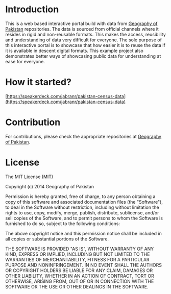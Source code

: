 # Introduction

This is a web based interactive portal build with data from [Geography of Pakistan](https://github.com/pkgeography) repositories. The data is sourced from official channels where it resides in rigid and non-reusable formats. This makes the access, reusibility and understanding of data very difficult for everyone. The sole purpose of this interactive portal is to showcase that how easier it is to reuse the data if it is available in descent digital formats. This example project also demonstrates better ways of showcasing public data for understanding at ease for everyone.

# How it started?

[https://speakerdeck.com/jabranr/pakistan-census-data](https://speakerdeck.com/jabranr/pakistan-census-data)

# Contribution

For contributions, please check the appropriate repositories at [Geography of Pakistan](https://github.com/pkgeography).

# License

The MIT License (MIT)

Copyright (c) 2014 Geography of Pakistan

Permission is hereby granted, free of charge, to any person obtaining a copy
of this software and associated documentation files (the "Software"), to deal
in the Software without restriction, including without limitation the rights
to use, copy, modify, merge, publish, distribute, sublicense, and/or sell
copies of the Software, and to permit persons to whom the Software is
furnished to do so, subject to the following conditions:

The above copyright notice and this permission notice shall be included in
all copies or substantial portions of the Software.

THE SOFTWARE IS PROVIDED "AS IS", WITHOUT WARRANTY OF ANY KIND, EXPRESS OR
IMPLIED, INCLUDING BUT NOT LIMITED TO THE WARRANTIES OF MERCHANTABILITY,
FITNESS FOR A PARTICULAR PURPOSE AND NONINFRINGEMENT. IN NO EVENT SHALL THE
AUTHORS OR COPYRIGHT HOLDERS BE LIABLE FOR ANY CLAIM, DAMAGES OR OTHER
LIABILITY, WHETHER IN AN ACTION OF CONTRACT, TORT OR OTHERWISE, ARISING FROM,
OUT OF OR IN CONNECTION WITH THE SOFTWARE OR THE USE OR OTHER DEALINGS IN
THE SOFTWARE.
